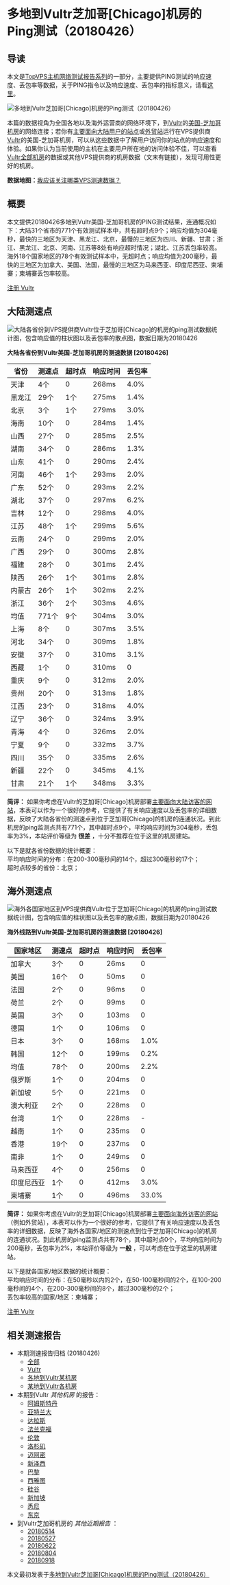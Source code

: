 #  多地到Vultr芝加哥[Chicago]机房的Ping测试（20180426） 

## 导读

本文是[TopVPS主机网络测试报告系列](https://vps123.top/pingtest)的一部分，主要提供PING测试的响应速度、丢包率等数据，关于PING指令以及响应速度、丢包率的指标意义，请看[这里](https://vps123.top/what-is-ping.html)。

![多地到Vultr芝加哥\[Chicago\]机房的Ping测试（20180426）](/images/thumbnails/to_vultr_Chicago.png)

本篇的数据视角为全国各地以及海外运营商的网络环境下，到[Vultr](https://vps123.top/go/vultr)的[美国-芝加哥机房](https://vps123.top/vultr-facilities.html#chicago)的网络连接；若你有[主要面向大陆用户的站点](https://vps123.top/website-for-mainland-users.html)或[外贸站](https://vps123.top/website-for-internation-trade.html)运行在VPS提供商[Vultr](https://vps123.top/go/vultr)的美国-芝加哥机房，可以从这些数据中了解用户访问你的站点的响应速度和体验。如果你认为当前使用的主机在主要用户所在地的访问体验不佳，可以查看[Vultr全部机房](/vultr/isp/china/20180426-vultr-isp-china.md)的数据或其他VPS提供商的机房数据（文末有链接），发现可用性更好的机房。

**数据地图：**[我应该关注哪类VPS测速数据？](https://vps123.top/find-pingtest-data-you-need.html)

## 概要

本文提供20180426多地到Vultr美国-芝加哥机房的PING测试结果，连通概况如下：大陆31个省市的771个有效测试样本中，共有超时点9个；响应均值为304毫秒，最快的三地区为天津、黑龙江、北京，最慢的三地区为四川、新疆、甘肃；浙江、黑龙江、北京、河南、江苏等8处有响应超时情况；湖北、江苏丢包率较高。海外18个国家地区的78个有效测试样本中，无超时点；响应均值为200毫秒，最快的三地区为加拿大、美国、法国，最慢的三地区为马来西亚、印度尼西亚、柬埔寨；柬埔寨丢包率较高。

[注册 Vultr](https://vps123.top/go/vultr/_btn1)

## 大陆测速点

![大陆各省份到VPS提供商Vultr位于芝加哥\[Chicago\]的机房的ping测试数据统计图，包含响应值的柱状图以及丢包率的散点图，数据日期为20180426](/images/pingtests/vultr_20180426/plot_idc_vultr_usa-chicago_20180426_mainland.png)

**大陆各省份到Vultr美国-芝加哥机房的测速数据 [20180426]**

省份 | 测速点 | 超时点 | 响应时间 | 丢包率  
---|---|---|---|---  
天津 | 4个 | 0 | 268ms | 4.0%  
黑龙江 | 29个 | 1个 | 275ms | 1.4%  
北京 | 3个 | 1个 | 279ms | 3.0%  
海南 | 10个 | 0 | 284ms | 1.4%  
山西 | 27个 | 0 | 285ms | 2.5%  
湖南 | 34个 | 0 | 286ms | 1.3%  
山东 | 41个 | 0 | 290ms | 2.4%  
河南 | 46个 | 1个 | 293ms | 2.0%  
广东 | 52个 | 0 | 293ms | 2.2%  
湖北 | 37个 | 0 | 297ms | 6.2%  
吉林 | 12个 | 0 | 298ms | 4.0%  
江苏 | 48个 | 1个 | 299ms | 5.6%  
云南 | 24个 | 0 | 299ms | 2.0%  
广西 | 29个 | 0 | 300ms | 2.8%  
福建 | 28个 | 0 | 301ms | 2.4%  
陕西 | 26个 | 1个 | 301ms | 2.8%  
内蒙古 | 26个 | 1个 | 302ms | 2.2%  
浙江 | 36个 | 2个 | 303ms | 4.6%  
均值 | 771个 | 9个 | 304ms | 3.0%  
上海 | 8个 | 0 | 307ms | 3.5%  
河北 | 34个 | 0 | 309ms | 1.8%  
安徽 | 37个 | 0 | 310ms | 3.1%  
西藏 | 1个 | 0 | 310ms | 0  
重庆 | 9个 | 0 | 312ms | 2.0%  
贵州 | 20个 | 0 | 313ms | 1.8%  
江西 | 23个 | 0 | 318ms | 4.0%  
辽宁 | 36个 | 0 | 324ms | 3.9%  
青海 | 4个 | 0 | 326ms | 2.0%  
宁夏 | 9个 | 0 | 332ms | 3.7%  
四川 | 35个 | 0 | 335ms | 2.6%  
新疆 | 22个 | 0 | 345ms | 4.1%  
甘肃 | 21个 | 1个 | 348ms | 3.3%  
  
**简评：** 如果你考虑在Vultr的芝加哥[Chicago]机房部署[主要面向大陆访客的网站](website-for-mainland-users.html)，本表可以作为一个很好的参考，它提供了有关响应速度以及丢包率的详细数据，反映了大陆各省份的测速点到位于芝加哥[Chicago]的机房的连通状况。到此机房的ping监测点共有771个，其中超时点9个，平均响应时间为304毫秒，丢包率为3%，本站评价等级为 **很差** ，十分不推荐在位于这里的机房建站。

以下是就各省份数据的统计概要：  
平均响应时间的分布：在200-300毫秒间的14个，超过300毫秒的17个；  
超时点较多的省份：北京；

## 海外测速点

![海外各国家地区到VPS提供商Vultr位于芝加哥\[Chicago\]的机房的ping测试数据统计图，包含响应值的柱状图以及丢包率的散点图，数据日期为20180426](/images/pingtests/vultr_20180426/plot_idc_vultr_usa-chicago_20180426_overseas.png)

**海外线路到Vultr美国-芝加哥机房的测速数据 [20180426]**

国家地区 | 测速点 | 超时点 | 响应时间 | 丢包率  
---|---|---|---|---  
加拿大 | 3个 | 0 | 26ms | 0  
美国 | 16个 | 0 | 50ms | 0  
法国 | 2个 | 0 | 96ms | 0  
荷兰 | 2个 | 0 | 99ms | 0  
英国 | 3个 | 0 | 103ms | 0  
德国 | 1个 | 0 | 106ms | 0  
日本 | 3个 | 0 | 168ms | 1.0%  
韩国 | 12个 | 0 | 199ms | 0.2%  
均值 | 78个 | 0 | 200ms | 2.2%  
俄罗斯 | 1个 | 0 | 204ms | 0  
新加坡 | 5个 | 0 | 221ms | 0  
澳大利亚 | 2个 | 0 | 228ms | 0  
台湾 | 1个 | 0 | 228ms | -  
越南 | 1个 | 0 | 235ms | 0  
香港 | 19个 | 0 | 237ms | 0  
南非 | 1个 | 0 | 249ms | 0  
马来西亚 | 4个 | 0 | 256ms | 0  
印度尼西亚 | 1个 | 0 | 412ms | 3.0%  
柬埔寨 | 1个 | 0 | 496ms | 33.0%  
  
**简评：** 如果你考虑在Vultr的芝加哥[Chicago]机房部署[主要面向海外访客的网站](https://vps123.top/website-for-internation-trade.html)（例如外贸站），本表可以作为一个很好的参考，它提供了有关响应速度以及丢包率的详细数据，反映了海外各国家/地区的测速点到位于芝加哥[Chicago]的机房的连通状况。到此机房的ping监测点共有78个，其中超时点0个，平均响应时间为200毫秒，丢包率为2%，本站评价等级为 **一般** ，可以考虑在位于这里的机房建站。

以下是就各国家/地区数据的统计概要：  
平均响应时间的分布：在50毫秒以内的2个，在50-100毫秒间的2个，在100-200毫秒间的4个，在200-300毫秒间的8个，超过300毫秒的2个；  
丢包率较高的国家/地区：柬埔寨；

[注册 Vultr](https://vps123.top/go/vultr/_btn2)

## 相关测速报告

  * 本期测速报告归档 (20180426) 
    * [全部](https://vps123.top/pingtests/20180426 "本期各VPS提供商全部测速报告")
    * [Vultr](https://vps123.top/pingtests/idc-vultr/20180426 "本期Vultr的全部测速报告")
    * [各地到Vultr某机房](https://vps123.top/pingtests/idc-vultr/isp-global/20180426 "以Vultr某机房为关注对象的视角，横向比较大陆各省份、海外各国家地区")
    * [某地到Vultr各机房](https://vps123.top/pingtests/idc-vultr/facility-all/20180426 "以大陆某省份为关注对象的视角，横向比较Vultr各机房")
  * 本期到Vultr _其他机房_ 的报告： 
    * [阿姆斯特丹](/vultr/idc/amsterdam/20180426-vultr-idc-amsterdam.md "多地到Vultr阿姆斯特丹机房的Ping测试 20180426")
    * [亚特兰大](/vultr/idc/atlanta/20180426-vultr-idc-atlanta.md "多地到Vultr亚特兰大机房的Ping测试 20180426")
    * [达拉斯](/vultr/idc/dallas/20180426-vultr-idc-dallas.md "多地到Vultr达拉斯机房的Ping测试 20180426")
    * [法兰克福](/vultr/idc/frankfurt/20180426-vultr-idc-frankfurt.md "多地到Vultr法兰克福机房的Ping测试 20180426")
    * [伦敦](/vultr/idc/london/20180426-vultr-idc-london.md "多地到Vultr伦敦机房的Ping测试 20180426")
    * [洛杉矶](/vultr/idc/losangeles/20180426-vultr-idc-losangeles.md "多地到Vultr洛杉矶机房的Ping测试 20180426")
    * [迈阿密](/vultr/idc/miami/20180426-vultr-idc-miami.md "多地到Vultr迈阿密机房的Ping测试 20180426")
    * [新泽西](/vultr/idc/newjersey/20180426-vultr-idc-newjersey.md "多地到Vultr新泽西机房的Ping测试 20180426")
    * [巴黎](/vultr/idc/paris/20180426-vultr-idc-paris.md "多地到Vultr巴黎机房的Ping测试 20180426")
    * [西雅图](/vultr/idc/seattle/20180426-vultr-idc-seattle.md "多地到Vultr西雅图机房的Ping测试 20180426")
    * [硅谷](/vultr/idc/siliconvalley/20180426-vultr-idc-siliconvalley.md "多地到Vultr硅谷机房的Ping测试 20180426")
    * [新加坡](/vultr/idc/singapore/20180426-vultr-idc-singapore.md "多地到Vultr新加坡机房的Ping测试 20180426")
    * [悉尼](/vultr/idc/sydney/20180426-vultr-idc-sydney.md "多地到Vultr悉尼机房的Ping测试 20180426")
    * [东京](/vultr/idc/tokyo/20180426-vultr-idc-tokyo.md "多地到Vultr东京机房的Ping测试 20180426")
  * 到Vultr芝加哥机房的 _其他近期报告_ ： 
    * [20180514](/vultr/idc/chicago/20180514-vultr-idc-chicago.md "多地到Vultr芝加哥机房的Ping测试 20180514")
    * [20180527](/vultr/idc/chicago/20180527-vultr-idc-chicago.md "多地到Vultr芝加哥机房的Ping测试 20180527")
    * [20180622](/vultr/idc/chicago/20180622-vultr-idc-chicago.md "多地到Vultr芝加哥机房的Ping测试 20180622")
    * [20180804](/vultr/idc/chicago/20180804-vultr-idc-chicago.md "多地到Vultr芝加哥机房的Ping测试 20180804")
    * [20180918](/vultr/idc/chicago/20180918-vultr-idc-chicago.md "多地到Vultr芝加哥机房的Ping测试 20180918")



本文最初发表于[多地到Vultr芝加哥[Chicago]机房的Ping测试（20180426）](https://vps123.top/pingtest/20180426-vultr-idc-chicago.html)
